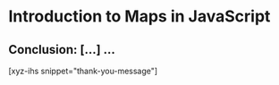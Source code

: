 # Introduction to Maps in JavaScript


## Conclusion: [...] ...

[xyz-ihs snippet="thank-you-message"]

<!-- ### Links -->
[objects]: https://blog.alexdevero.com/javascript-objects-pt1/

<!--
### Meta:
-
-->

<!--
### Keywords:
- Maps in JavaScript
-->

<!--
### Resources:
- https://www.digitalocean.com/community/tutorials/js-maps-introduction
-->
